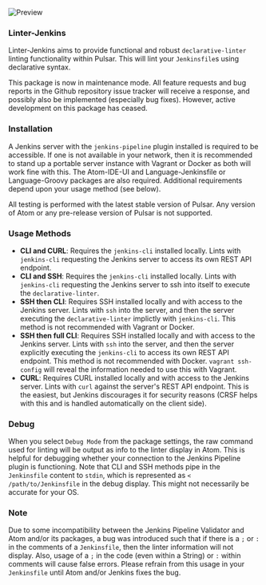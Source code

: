 ![Preview](https://raw.githubusercontent.com/mschuchard/linter-jenkins/master/linter_jenkins.png)

### Linter-Jenkins
Linter-Jenkins aims to provide functional and robust `declarative-linter` linting functionality within Pulsar. This will lint your `Jenkinsfile`s using declarative syntax.

This package is now in maintenance mode. All feature requests and bug reports in the Github repository issue tracker will receive a response, and possibly also be implemented (especially bug fixes). However, active development on this package has ceased.

### Installation
A Jenkins server with the `jenkins-pipeline` plugin installed is required to be accessible. If one is not available in your network, then it is recommended to stand up a portable server instance with Vagrant or Docker as both will work fine with this. The Atom-IDE-UI and Language-Jenkinsfile or Language-Groovy packages are also required. Additional requirements depend upon your usage method (see below).

All testing is performed with the latest stable version of Pulsar. Any version of Atom or any pre-release version of Pulsar is not supported.

### Usage Methods
- **CLI and CURL**: Requires the `jenkins-cli` installed locally. Lints with `jenkins-cli` requesting the Jenkins server to access its own REST API endpoint.
- **CLI and SSH**: Requires the `jenkins-cli` installed locally. Lints with `jenkins-cli` requesting the Jenkins server to ssh into itself to execute the `declarative-linter`.
- **SSH then CLI**: Requires SSH installed locally and with access to the Jenkins server. Lints with `ssh` into the server, and then the server executing the `declarative-linter` implictly with `jenkins-cli`. This method is not recommended with Vagrant or Docker.
- **SSH then full CLI**: Requires SSH installed locally and with access to the Jenkins server. Lints with `ssh` into the server, and then the server explicitly executing the `jenkins-cli` to access its own REST API endpoint. This method is not recommended with Docker. `vagrant ssh-config` will reveal the information needed to use this with Vagrant.
- **CURL**: Requires CURL installed locally and with access to the Jenkins server. Lints with `curl` against the server's REST API endpoint. This is the easiest, but Jenkins discourages it for security reasons (CRSF helps with this and is handled automatically on the client side).

### Debug
When you select `Debug Mode` from the package settings, the raw command used for linting will be output as info to the linter display in Atom. This is helpful for debugging whether your connection to the Jenkins Pipeline plugin is functioning. Note that CLI and SSH methods pipe in the `Jenkinsfile` content to `stdin`, which is represented as `< /path/to/Jenkinsfile` in the debug display. This might not necessarily be accurate for your OS.

### Note
Due to some incompatibility between the Jenkins Pipeline Validator and Atom and/or its packages, a bug was introduced such that if there is a `;` or `:` in the comments of a `Jenkinsfile`, then the linter information will not display. Also, usage of a `;` in the code (even within a String) or `:` within comments will cause false errors. Please refrain from this usage in your `Jenkinsfile` until Atom and/or Jenkins fixes the bug.
